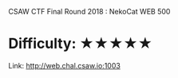 CSAW CTF Final Round 2018 : NekoCat WEB 500 
# Difficulty: ★★★★★

Link: http://web.chal.csaw.io:1003
